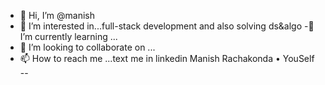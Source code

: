 - 👋 Hi, I’m @manish
- 👀 I’m interested in...full-stack development and also solving ds&algo
-🌱 I’m currently learning ...
- 💞️ I’m looking to collaborate on ...
- 📫 How to reach me ...text me in linkedin Manish Rachakonda
• YouSelf
--

<!---
manish-gitx/manish-gitx is a ✨ special ✨ repository because its `README.md` (this file) appears on your GitHub profile.
You can click the Preview link to take a look at your changes.
--->
